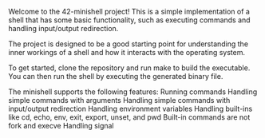 Welcome to the 42-minishell project! This is a simple implementation of a shell that has some basic functionality, such as executing commands and handling input/output redirection.

The project is designed to be a good starting point for understanding the inner workings of a shell and how it interacts with the operating system.

To get started, clone the repository and run make to build the executable. You can then run the shell by executing the generated binary file.

The minishell supports the following features:
Running commands
Handling simple commands with arguments
Handling simple commands with input/output redirection
Handling environment variables
Handling built-ins like cd, echo, env, exit, export, unset, and pwd
Built-in commands are not fork and execve
Handling signal
